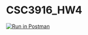 # CSC3916_HW4

[![Run in Postman](https://run.pstmn.io/button.svg)](https://app.getpostman.com/run-collection/ed400679f75ee2ca933f#?env%5BHomework2%5D=W3sia2V5IjoidG9rZW4iLCJ2YWx1ZSI6IkpXVCBleUpoYkdjaU9pSklVekkxTmlJc0luUjVjQ0k2SWtwWFZDSjkuZXlKcFpDSTZJall3TkdRMll6TTFOamd6TURWbU1EQXdOR0U1WXpReU9TSXNJblZ6WlhKdVlXMWxJam9pZEdWemRIVnpaWElpTENKcFlYUWlPakUyTVRVM05UQXlNak45LmpuSWpxYlhmT1VKaEVPcnlBdHZNSnFaRzFhODlMdnloZ2FzNzB3UHNzQTAiLCJlbmFibGVkIjp0cnVlfSx7ImtleSI6Int7dG9rZW59fSIsInZhbHVlIjoianNvbi5ib2R5LnRva2VuIiwiZW5hYmxlZCI6dHJ1ZX0seyJrZXkiOiJlY2hvUGhyYXNlIiwidmFsdWUiOiJIZWxsbyBUaGVyZSIsImVuYWJsZWQiOnRydWV9XQ==)
